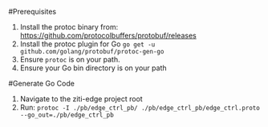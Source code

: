 #Prerequisites

1) Install the protoc binary from: https://github.com/protocolbuffers/protobuf/releases
1) Install the protoc plugin for Go ```go get -u github.com/golang/protobuf/protoc-gen-go```
1) Ensure ```protoc``` is on your path.
1) Ensure your Go bin directory is on your path


#Generate Go Code
1) Navigate to the ziti-edge project root
1) Run: ```protoc -I ./pb/edge_ctrl_pb/ ./pb/edge_ctrl_pb/edge_ctrl.proto --go_out=./pb/edge_ctrl_pb```
